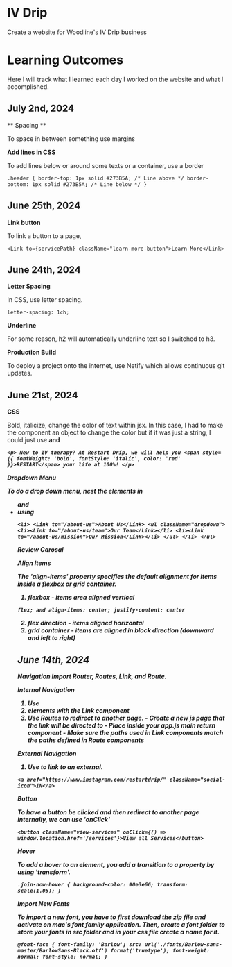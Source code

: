 # IV Drip 

Create a website for Woodline's IV Drip business

# Learning Outcomes

Here I will track what I learned each day I worked on the website and what I accomplished.

## July 2nd, 2024

** Spacing **

To space in between something use margins

**Add lines in CSS**

To add lines below or around some texts or a container, use a border

`.header {
  border-top: 1px solid #273B5A; /* Line above */
  border-bottom: 1px solid #273B5A; /* Line below */
}`


## June 25th, 2024

**Link button**

To link a button to a page,

`<Link to={servicePath} className="learn-more-button">Learn More</Link>`

## June 24th, 2024

**Letter Spacing**

In CSS, use letter spacing.

`letter-spacing: 1ch;`

**Underline**

For some reason, h2 will automatically underline text so I switched to h3.

**Production Build**

To deploy a project onto the internet, use Netify which allows continuous git updates.

## June 21st, 2024

**CSS**

Bold, italicize, change the color of text within jsx. In this case, I had to make the component an object to change the color but if it was just a string, I could just use <b> and <i>

 `<p>
                New to IV therapy? At Restart Drip, we will help you <span style={{ fontWeight: 'bold', fontStyle: 'italic', color: 'red' }}>RESTART</span> your life at 100%!
            </p>`

**Dropdown Menu**

To do a drop down menu, nest the elements in <ul> and <li> using <Link>

`<li>
                  <Link to="/about-us">About Us</Link>
                  <ul className="dropdown">
                    <li><Link to="/about-us/team">Our Team</Link></li>
                    <li><Link to="/about-us/mission">Our Mission</Link></li>
                  </ul>
                </li>
              </ul>`

**Review Carosal**

**Align Items**

The 'align-items' property specifies the default alignment for items inside a flexbox or grid container.

1. flexbox - items area aligned vertical 

`flex; and align-items: center; justify-content: center`

2. flex direction - items aligned horizontal 
3. grid container - items are aligned in block direction (downward and left to right)



## June 14th, 2024

**Navigation**
Import Router, Routes, Link, and Route.

Internal Navigation

1. Use <li> elements with the Link component
2. Use Routes to redirect to another page.
        - Create a new js page that the link will be directed to
        - Place <Routes> inside your app.js main return component 
        - Make sure the paths used in Link components match the paths defined in Route components

External Navigation

1. Use <a> to link to an external.

`<a href="https://www.instagram.com/restartdrip/" className="social-icon">IN</a>`

**Button**

To have a button be clicked and then redirect to another page internally, we can use 'onClick'

`<button className="view-services" onClick={() => window.location.href='/services'}>View all Services</button>`

**Hover**

To add a hover to an element, you add a transition to a property by using 'transform'.

`.join-now:hover {
  background-color: #0e3e66;
  transform: scale(1.05);
}`

**Import New Fonts**

To import a new font, you have to first download the zip file and activate on mac's font family application. Then, create a font folder to store your fonts in src folder and in your css file create a name for it.

`@font-face {
  font-family: 'Barlow';
  src: url('./fonts/Barlow-sans-master/BarlowSans-Black.otf') format('truetype');
  font-weight: normal;
  font-style: normal;
}`
